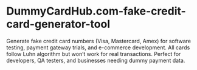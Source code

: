 # DummyCardHub.com-fake-credit-card-generator-tool
Generate fake credit card numbers (Visa, Mastercard, Amex) for software testing, payment gateway trials, and e-commerce development. All cards follow Luhn algorithm but won’t work for real transactions. Perfect for developers, QA testers, and businesses needing dummy payment data.
